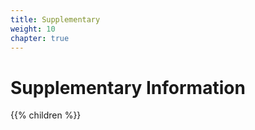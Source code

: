 ```yaml
---
title: Supplementary 
weight: 10
chapter: true
---
```



# Supplementary Information

{{% children  %}}

